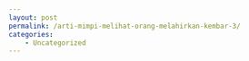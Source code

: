 ```yaml
---
layout: post
permalink: /arti-mimpi-melihat-orang-melahirkan-kembar-3/
categories:
    - Uncategorized
---
```


